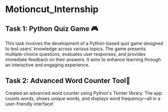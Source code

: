 # Motioncut_Internship 
## Task 1: Python Quiz Game 🎮

This task involves the development of a Python-based quiz game designed to test users' knowledge across various topics. The game presents multiple-choice questions, evaluates user responses, and provides immediate feedback on their answers. It aims to enhance learning through an interactive and engaging experience.

## Task 2: Advanced Word Counter Tool🚀

Created an advanced word counter using Python's Tkinter library. The app counts words, shows unique words, and displays word frequency—all in a user-friendly interface! 
